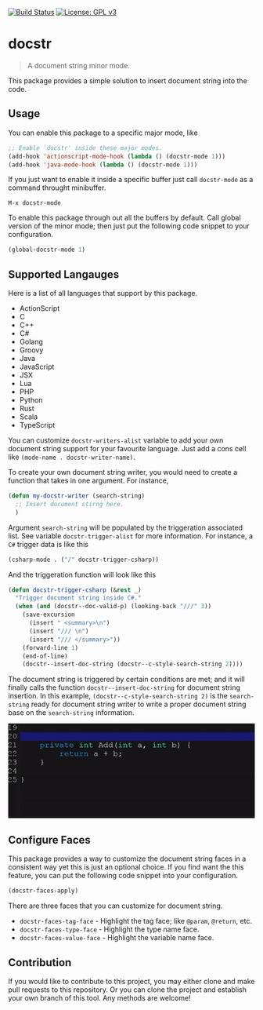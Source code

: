 [![Build Status](https://travis-ci.com/jcs-elpa/docstr.svg?branch=master)](https://travis-ci.com/jcs-elpa/docstr)
[![License: GPL v3](https://img.shields.io/badge/License-GPL%20v3-blue.svg)](https://www.gnu.org/licenses/gpl-3.0)

# docstr
> A document string minor mode.

This package provides a simple solution to insert document string into the code.

## Usage

You can enable this package to a specific major mode, like

```el
;; Enable `docstr' inside these major modes.
(add-hook 'actionscript-mode-hook (lambda () (docstr-mode 1)))
(add-hook 'java-mode-hook (lambda () (docstr-mode 1)))
```

If you just want to enable it inside a specific buffer just call `docstr-mode`
as a command throught minibuffer.

```
M-x docstr-mode
```

To enable this package through out all the buffers by default. Call global
version of the minor mode; then just put the following code snippet to your
configuration.

```el
(global-docstr-mode 1)
```

## Supported Langauges

Here is a list of all languages that support by this package.

* ActionScript
* C
* C++
* C#
* Golang
* Groovy
* Java
* JavaScript
* JSX
* Lua
* PHP
* Python
* Rust
* Scala
* TypeScript

You can customize `docstr-writers-alist` variable to add your own document
string support for your favourite language. Just add a cons cell like `(mode-name . docstr-writer-name)`.

To create your own document string writer, you would need to create a function
that takes in one argument. For instance,

```el
(defun my-docstr-writer (search-string)
  ;; Insert document stirng here.
  )
```

Argument `search-string` will be populated by the triggeration associated list.
See variable `docstr-trigger-alist` for more information. For instance,
a `C#` trigger data is like this

```el
(csharp-mode . ("/" docstr-trigger-csharp))
```

And the triggeration function will look like this

```el
(defun docstr-trigger-csharp (&rest _)
  "Trigger document string inside C#."
  (when (and (docstr--doc-valid-p) (looking-back "///" 3))
    (save-excursion
      (insert " <summary>\n")
      (insert "/// \n")
      (insert "/// </summary>"))
    (forward-line 1)
    (end-of-line)
    (docstr--insert-doc-string (docstr--c-style-search-string 2))))
```

The document string is triggered by certain conditions are met; and it will
finally calls the function `docstr--insert-doc-string` for document string
insertion. In this example, `(docstr--c-style-search-string 2)` is the
`search-string` ready for document string writer to write a proper document
string base on the `search-string` information.

<p align="center">
<img src="./etc/csharp-vs-doc-demo.gif"/>
</p>

## Configure Faces

This package provides a way to customize the document string faces in a
consistent way yet this is just an optional choice. If you find want the
this feature, you can put the following code snippet into your configuration.

```el
(docstr-faces-apply)
```

There are three faces that you can customize for document string.

* `docstr-faces-tag-face` - Highlight the tag face; like `@param`, `@return`, etc.
* `docstr-faces-type-face` - Highlight the type name face.
* `docstr-faces-value-face` - Highlight the variable name face.

## Contribution

If you would like to contribute to this project, you may either
clone and make pull requests to this repository. Or you can
clone the project and establish your own branch of this tool.
Any methods are welcome!
